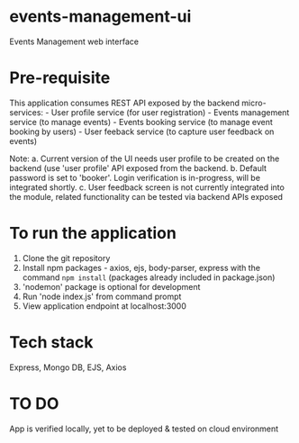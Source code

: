 # events-management-ui
Events Management web interface

# Pre-requisite
This application consumes REST API exposed by the backend micro-services:
	- User profile service (for user registration)
	- Events management service (to manage events)
	- Events booking service (to manage event booking by users)
	- User feeback service (to capture user feedback on events)

Note: 
 a. Current version of the UI needs user profile to be created on the backend (use 'user profile' API exposed from the backend.
 b. Default password is set to 'booker'. Login verification is in-progress, will be integrated shortly.
 c. User feedback screen is not currently integrated into the module, related functionality can be tested via backend APIs exposed

# To run the application
1. Clone the git repository
2. Install npm packages - axios, ejs, body-parser, express with the command `npm install` (packages already included in package.json) 
3. 'nodemon' package is optional for development
4. Run 'node index.js' from command prompt
5. View application endpoint at localhost:3000

# Tech stack
Express, Mongo DB, EJS, Axios

# TO DO
App is verified locally, yet to be deployed & tested on cloud environment